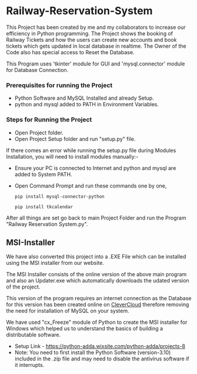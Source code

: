 # Railway-Reservation-System
This Project has been created by me and my collaborators to increase our efficiency in Python programming.
The Project shows the booking of Railway Tickets and how the users can create new accounts and book tickets which gets updated in local database in realtime.
The Owner of the Code also has special access to Reset the Database.

This Program uses 'tkinter' module for GUI and 'mysql.connector' module for Database Connection.
### Prerequisites for running the Project
- Python Software and MySQL Installed and already Setup.
- python and mysql added to PATH in Environment Variables.
### Steps for Running the Project
- Open Project folder.
- Open Project Setup folder and run "setup.py" file.

If there comes an error while running the setup.py file during Modules Installation, you will need to install modules manually:-

- Ensure your PC is connected to Internet and python and mysql are added to System PATH.

- Open Command Prompt and run these commands one by one,
  
      pip install mysql-connector-python

      pip install tkcalendar

After all things are set go back to main Project Folder and run the Program "Railway Reservation System.py".


## MSI-Installer
We have also converted this project into a .EXE File which can be installed using the MSI installer from our website.

The MSI Installer consists of the online version of the above main program and also an Updater.exe which automatically downloads the udated version of the project.

This version of the program requires an internet connection as the Database for this version has been created online on [CleverCloud](https://www.clever-cloud.com/)
therefore removing the need for installation of MySQL on your system.

We have used "cx_Freeze" module of Python to create the MSI installer for Windows which helped us to understand the basics of building a distributable software.
    
- Setup Link - https://python-adda.wixsite.com/python-adda/projects-8
- Note: You need to first install the Python Software (version-3.10) included in the .zip file and may need to disable the antivirus software if it interrupts.
